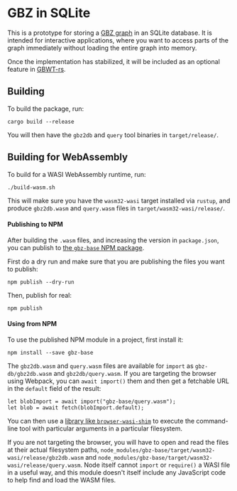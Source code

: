 # GBZ in SQLite

This is a prototype for storing a [GBZ graph](https://github.com/jltsiren/gbwtgraph/blob/master/SERIALIZATION.md) in an SQLite database.
It is intended for interactive applications, where you want to access parts of the graph immediately without loading the entire graph into memory.

Once the implementation has stabilized, it will be included as an optional feature in [GBWT-rs](https://github.com/jltsiren/gbwt-rs).

## Building

To build the package, run:

```
cargo build --release
```

You will then have the `gbz2db` and `query` tool binaries in `target/release/`.

## Building for WebAssembly

To build for a WASI WebAssembly runtime, run:

```
./build-wasm.sh
```

This will make sure you have the `wasm32-wasi` target installed via `rustup`, and produce `gbz2db.wasm` and `query.wasm` files in `target/wasm32-wasi/release/`.

#### Publishing to NPM

After building the `.wasm` files, and increasing the version in `package.json`, you can publish to [the `gbz-base` NPM package](https://www.npmjs.com/package/gbz-base).

First do a dry run and make sure that you are publishing the files you want to publish:
```
npm publish --dry-run
```

Then, publish for real:
```
npm publish
```

#### Using from NPM

To use the published NPM module in a project, first install it:

```
npm install --save gbz-base
```

The `gbz2db.wasm` and `query.wasm` files are available for `import` as `gbz-db/gbz2db.wasm` and `gbz2db/query.wasm`. If you are targeting the browser using Webpack, you can `await import()` them and then get a fetchable URL in the `default` field of the result:

```
let blobImport = await import("gbz-base/query.wasm");
let blob = await fetch(blobImport.default);
```

You can then use a [library like `browser-wasi-shim`](https://github.com/bjorn3/browser_wasi_shim#readme) to execute the command-line tool with particular arguments in a particular filesystem.

If you are not targeting the browser, you will have to open and read the files at their actual filesystem paths, `node_modules/gbz-base/target/wasm32-wasi/release/gbz2db.wasm` and `node_modules/gbz-base/target/wasm32-wasi/release/query.wasm`. Node itself cannot `import` or `require()` a WASI file in a useful way, and this module doesn't itself include any JavaScript code to help find and load the WASM files.
